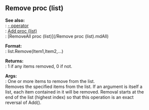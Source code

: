 ## Remove proc (list)    
**See also:**    
:   [- operator](/operator/-)    
:   [Add proc (list)](/list/proc/Add)    
:   [RemoveAll proc (list)](/Remove proc (list).mdAll)    
<!-- -->    
**Format:**    
:   list.Remove(Item1,Item2,\...)    
<!-- -->    
**Returns:**    
:   1 if any items removed, 0 if not.    
<!-- -->    
**Args:**    
:   One or more items to remove from the list.    
Removes the specified items from the list. If an argument is itself a    
list, each item contained in it will be removed. Removal starts at the    
end of the list (highest index) so that this operation is an exact    
reversal of Add().  